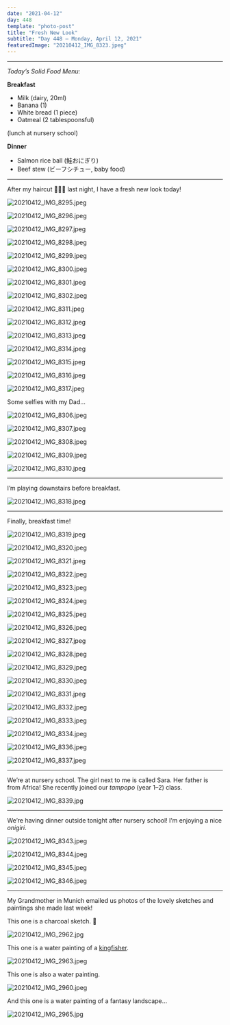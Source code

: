 ```yaml
---
date: "2021-04-12"
day: 448
template: "photo-post"
title: "Fresh New Look"
subtitle: "Day 448 – Monday, April 12, 2021"
featuredImage: "20210412_IMG_8323.jpeg"
---
```


<hr />

_Today’s Solid Food Menu:_

**Breakfast**

- Milk (dairy, 20ml)
- Banana (1)
- White bread (1 piece)
- Oatmeal (2 tablespoonsful)

(lunch at nursery school)

**Dinner**

- Salmon rice ball (鮭おにぎり)
- Beef stew (ビーフシチュー, baby food)

<hr />

After my haircut 💇🏻‍♂️ last night, I have a fresh new look today!

![20210412_IMG_8295.jpeg](20210412_IMG_8295.jpeg)

![20210412_IMG_8296.jpeg](20210412_IMG_8296.jpeg)

![20210412_IMG_8297.jpeg](20210412_IMG_8297.jpeg)

![20210412_IMG_8298.jpeg](20210412_IMG_8298.jpeg)

![20210412_IMG_8299.jpeg](20210412_IMG_8299.jpeg)

![20210412_IMG_8300.jpeg](20210412_IMG_8300.jpeg)

![20210412_IMG_8301.jpeg](20210412_IMG_8301.jpeg)

![20210412_IMG_8302.jpeg](20210412_IMG_8302.jpeg)

![20210412_IMG_8311.jpeg](20210412_IMG_8311.jpeg)

![20210412_IMG_8312.jpeg](20210412_IMG_8312.jpeg)

![20210412_IMG_8313.jpeg](20210412_IMG_8313.jpeg)

![20210412_IMG_8314.jpeg](20210412_IMG_8314.jpeg)

![20210412_IMG_8315.jpeg](20210412_IMG_8315.jpeg)

![20210412_IMG_8316.jpeg](20210412_IMG_8316.jpeg)

![20210412_IMG_8317.jpeg](20210412_IMG_8317.jpeg)

Some selfies with my Dad…

![20210412_IMG_8306.jpeg](20210412_IMG_8306.jpeg)

![20210412_IMG_8307.jpeg](20210412_IMG_8307.jpeg)

![20210412_IMG_8308.jpeg](20210412_IMG_8308.jpeg)

![20210412_IMG_8309.jpeg](20210412_IMG_8309.jpeg)

![20210412_IMG_8310.jpeg](20210412_IMG_8310.jpeg)

<hr />

I’m playing downstairs before breakfast.

![20210412_IMG_8318.jpeg](20210412_IMG_8318.jpeg)

<hr />

Finally, breakfast time!

![20210412_IMG_8319.jpeg](20210412_IMG_8319.jpeg)

![20210412_IMG_8320.jpeg](20210412_IMG_8320.jpeg)

![20210412_IMG_8321.jpeg](20210412_IMG_8321.jpeg)

![20210412_IMG_8322.jpeg](20210412_IMG_8322.jpeg)

![20210412_IMG_8323.jpeg](20210412_IMG_8323.jpeg)

![20210412_IMG_8324.jpeg](20210412_IMG_8324.jpeg)

![20210412_IMG_8325.jpeg](20210412_IMG_8325.jpeg)

![20210412_IMG_8326.jpeg](20210412_IMG_8326.jpeg)

![20210412_IMG_8327.jpeg](20210412_IMG_8327.jpeg)

![20210412_IMG_8328.jpeg](20210412_IMG_8328.jpeg)

![20210412_IMG_8329.jpeg](20210412_IMG_8329.jpeg)

![20210412_IMG_8330.jpeg](20210412_IMG_8330.jpeg)

![20210412_IMG_8331.jpeg](20210412_IMG_8331.jpeg)

![20210412_IMG_8332.jpeg](20210412_IMG_8332.jpeg)

![20210412_IMG_8333.jpeg](20210412_IMG_8333.jpeg)

![20210412_IMG_8334.jpeg](20210412_IMG_8334.jpeg)

![20210412_IMG_8336.jpeg](20210412_IMG_8336.jpeg)

![20210412_IMG_8337.jpeg](20210412_IMG_8337.jpeg)

<hr />

We’re at nursery school. The girl next to me is called Sara. Her father is from Africa! She recently joined our *tampopo* (year 1–2) class.

![20210412_IMG_8339.jpg](20210412_IMG_8339.jpg)

<hr />

We’re having dinner outside tonight after nursery school! I’m enjoying a nice *onigiri*.

![20210412_IMG_8343.jpeg](20210412_IMG_8343.jpeg)

![20210412_IMG_8344.jpeg](20210412_IMG_8344.jpeg)

![20210412_IMG_8345.jpeg](20210412_IMG_8345.jpeg)

![20210412_IMG_8346.jpeg](20210412_IMG_8346.jpeg)

<hr />

My Grandmother in Munich emailed us photos of the lovely sketches and paintings she made last week!

This one is a charcoal sketch. 🐴

![20210412_IMG_2962.jpg](20210412_IMG_2962.jpg)

This one is a water painting of a <a href="https://en.wikipedia.org/wiki/Kingfisher">kingfisher</a>.

![20210412_IMG_2963.jpeg](20210412_IMG_2963.jpeg)

This one is also a water painting.

![20210412_IMG_2960.jpeg](20210412_IMG_2960.jpeg)

And this one is a water painting of a fantasy landscape…

![20210412_IMG_2965.jpg](20210412_IMG_2965.jpg)
